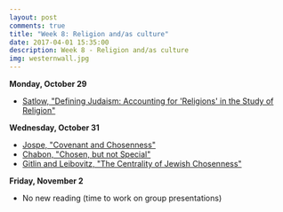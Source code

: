 ```yaml
---
layout: post
comments: true
title: "Week 8: Religion and/as culture"
date: 2017-04-01 15:35:00
description: Week 8 - Religion and/as culture
img: westernwall.jpg
---
```


**Monday, October 29**
- [Satlow, "Defining Judaism: Accounting for 'Religions' in the Study of Religion"](http://web.a.ebscohost.com.proxy.lawrence.edu:2048/ehost/pdfviewer/pdfviewer?vid=1&sid=e1bdb804-eb72-4c72-93f2-53edec7c346f%40sessionmgr4007)

**Wednesday, October 31**
- [Jospe, "Covenant and Chosenness"](https://www.myjewishlearning.com/article/covenant-and-chosenness/)
- [Chabon, "Chosen, but not Special"](http://www.nytimes.com/2010/06/06/opinion/06chabon.html?sq=chabon&st=cse&scp=2&pagewanted=all)
- [Gitlin and Leibovitz, "The Centrality of Jewish Chosenness"](http://www.tabletmag.com/scroll/35579/the-centrality-of-jewish-chosenness)

**Friday, November 2**
- No new reading (time to work on group presentations)